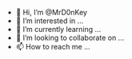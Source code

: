 - 👋 Hi, I’m @MrD0nKey
- 👀 I’m interested in ...
- 🌱 I’m currently learning ...
- 💞️ I’m looking to collaborate on ...
- 📫 How to reach me ...

<!---
MrD0nKey/MrD0nKey is a ✨ special ✨ repository because its `README.md` (this file) appears on your GitHub profile.
You can click the Preview link to take a look at your changes.
--->
